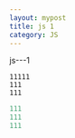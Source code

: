 ```yaml
---
layout: mypost
title: js 1
category: JS
---
```

js---1

<!-- more -->

```
11111
111
111
```

```py
111
111
111
```